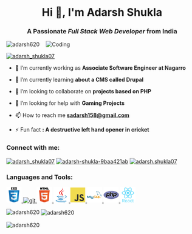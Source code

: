 <h1 align="center">Hi 👋, I'm Adarsh Shukla</h1>
<h3 align="center">A Passionate <i>Full Stack Web Developer</i> from India</h3>
<img align="right" alt="Coding" width="400" src="https://i.pinimg.com/originals/e8/f4/53/e8f453469a3ec97ecd354df465d73913.gif"> 

<p align="left"> <img src="https://komarev.com/ghpvc/?username=adarsh620&label=Profile%20views&color=0e75b6&style=flat" alt="adarsh620" /> </p>


<p align="left"> <a href="https://twitter.com/adarsh_shukla07" target="blank"><img src="https://img.shields.io/twitter/follow/adarsh_shukla07?logo=twitter&style=for-the-badge" alt="adarsh_shukla07" /></a> </p>

- 🔭 I’m currently working as **Associate Software Engineer at Nagarro**

- 🌱 I’m currently learning **about a CMS called Drupal**

- 👯 I’m looking to collaborate on **projects based on PHP**

- 🤝 I’m looking for help with **Gaming Projects**

- 📫 How to reach me **sadarsh158@gmail.com**

- ⚡ Fun fact **: A destructive left hand opener in cricket**

<h3 align="left">Connect with me:</h3>
<p align="left">
<a href="https://twitter.com/adarsh_shukla07" target="blank"><img align="center" src="https://raw.githubusercontent.com/rahuldkjain/github-profile-readme-generator/master/src/images/icons/Social/twitter.svg" alt="adarsh_shukla07" height="30" width="40" /></a>
<a href="https://linkedin.com/in/adarsh-shukla-9baa421ab" target="blank"><img align="center" src="https://raw.githubusercontent.com/rahuldkjain/github-profile-readme-generator/master/src/images/icons/Social/linked-in-alt.svg" alt="adarsh-shukla-9baa421ab" height="30" width="40" /></a>
<a href="https://instagram.com/adarsh.shukla07" target="blank"><img align="center" src="https://raw.githubusercontent.com/rahuldkjain/github-profile-readme-generator/master/src/images/icons/Social/instagram.svg" alt="adarsh.shukla07" height="30" width="40" /></a>
</p>

<h3 align="left">Languages and Tools:</h3>
<p align="left"> <a href="https://www.w3schools.com/css/" target="_blank" rel="noreferrer"> <img src="https://raw.githubusercontent.com/devicons/devicon/master/icons/css3/css3-original-wordmark.svg" alt="css3" width="40" height="40"/> </a> <a href="https://git-scm.com/" target="_blank" rel="noreferrer"> <img src="https://www.vectorlogo.zone/logos/git-scm/git-scm-icon.svg" alt="git" width="40" height="40"/> </a> <a href="https://www.w3.org/html/" target="_blank" rel="noreferrer"> <img src="https://raw.githubusercontent.com/devicons/devicon/master/icons/html5/html5-original-wordmark.svg" alt="html5" width="40" height="40"/> </a> <a href="https://www.java.com" target="_blank" rel="noreferrer"> <img src="https://raw.githubusercontent.com/devicons/devicon/master/icons/java/java-original.svg" alt="java" width="40" height="40"/> </a> <a href="https://developer.mozilla.org/en-US/docs/Web/JavaScript" target="_blank" rel="noreferrer"> <img src="https://raw.githubusercontent.com/devicons/devicon/master/icons/javascript/javascript-original.svg" alt="javascript" width="40" height="40"/> </a> <a href="https://www.mysql.com/" target="_blank" rel="noreferrer"> <img src="https://raw.githubusercontent.com/devicons/devicon/master/icons/mysql/mysql-original-wordmark.svg" alt="mysql" width="40" height="40"/> </a> <a href="https://www.php.net" target="_blank" rel="noreferrer"> <img src="https://raw.githubusercontent.com/devicons/devicon/master/icons/php/php-original.svg" alt="php" width="40" height="40"/> </a> <a href="https://reactjs.org/" target="_blank" rel="noreferrer"> <img src="https://raw.githubusercontent.com/devicons/devicon/master/icons/react/react-original-wordmark.svg" alt="react" width="40" height="40"/> </a> </p>

<p><img align="left" src="https://github-readme-stats.vercel.app/api/top-langs?username=adarsh620&show_icons=true&locale=en&layout=compact" alt="adarsh620" /></p>

<p>&nbsp;<img align="center" src="https://github-readme-stats.vercel.app/api?username=adarsh620&show_icons=true&locale=en" alt="adarsh620" /></p>

<p><img align="center" src="https://github-readme-streak-stats.herokuapp.com/?user=adarsh620&" alt="adarsh620" /></p>
